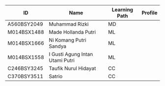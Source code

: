 | ID           | Name                                | Learning Path | Profile |
| ------------ | ----------------------------------- | -------------- | ------- |
| A560BSY2049  | Muhammad Rizki                      | MD             |         |
| M014BSX1488  | Made Hollanda Putri                 | ML             |         |
| M014BSX1666  | Ni Komang Putri Sandya              | ML             |         |
| M014BSX1558  | I Gusti Agung Intan Utami Putri     | ML             |         |
| C246BSY3245  | Taufik Nurul Hidayat                | CC             |         |
| C370BSY3511  | Satrio                              | CC             |         |

